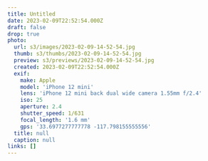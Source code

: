 ```yaml
---
title: Untitled
date: 2023-02-09T22:52:54.000Z
draft: false
drop: true
photo:
  url: s3/images/2023-02-09-14-52-54.jpg
  thumb: s3/thumbs/2023-02-09-14-52-54.jpg
  preview: s3/previews/2023-02-09-14-52-54.jpg
  created: 2023-02-09T22:52:54.000Z
  exif:
    make: Apple
    model: 'iPhone 12 mini'
    lens: 'iPhone 12 mini back dual wide camera 1.55mm f/2.4'
    iso: 25
    aperture: 2.4
    shutter_speed: 1/631
    focal_length: '1.6 mm'
    gps: '33.6977277777778 -117.798155555556'
  title: null
  caption: null
links: []
---
```

